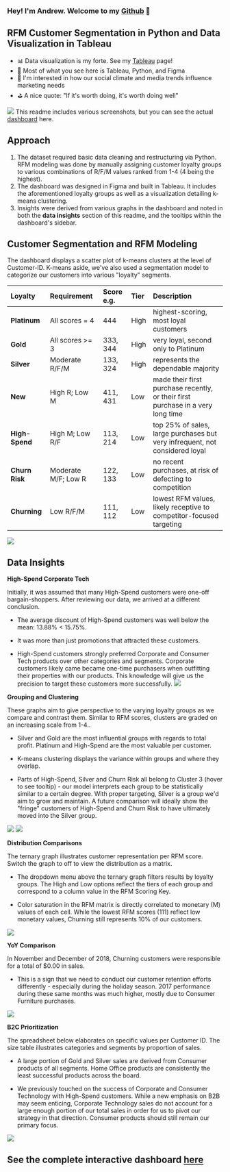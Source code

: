 ### Hey! I'm Andrew. Welcome to my [Github] 👋

## RFM Customer Segmentation in Python and Data Visualization in Tableau

- 📊 Data visualization is my forte. See my [Tableau] page! 
- 🚀 Most of what you see here is Tableau, Python, and Figma
- 🧠 I'm interested in how our social climate and media trends influence marketing needs
- ⛳ A nice quote: "If it's worth doing, it's worth doing well"


![](Dashboard_Screenshots/central_overview.png)
This readme includes various screenshots, but you can see the actual [dashboard] here.

## Approach
1. The dataset required basic data cleaning and restructuring via Python. RFM modeling was done by manually assigning customer loyalty groups to various combinations of R/F/M values ranked from 1-4 (4 being the highest).
2. The dashboard was designed in Figma and built in Tableau. It includes the aforementioned loyalty groups as well as a visualization detailing k-means clustering.
3. Insights were derived from various graphs in the dashboard and noted in both the **data insights** section of this readme, and the tooltips within the dashboard's sidebar.

## Customer Segmentation and RFM Modeling

The dashboard displays a scatter plot of k-means clusters at the level of Customer-ID. K-means aside, we've also used a segmentation model to categorize our customers into various "loyalty" segments.

| Loyalty | Requirement | Score e.g. | Tier | Description |
| :--------- | :--------- | :--------- | :--------- | :--------- |
| **Platinum** | All scores = 4 | 444 | High | highest-scoring, most loyal customers
| **Gold** | All scores >= 3 | 333, 344 | High | very loyal, second only to Platinum
| **Silver** | Moderate R/F/M | 133, 324 | High | represents the dependable majority
| **New** | High R; Low M | 411, 431 | Low | made their first purchase recently, or their first purchase in a very long time
| **High-Spend** | High M; Low R/F | 113, 214 | Low | top 25% of sales, large purchases but very infrequent, not considered loyal
| **Churn Risk** | Moderate M/F; Low R | 122, 133 | Low | no recent purchases, at risk of defecting to competition
| **Churning** | Low R/F/M | 111, 112 | Low | lowest RFM values, likely receptive to competitor-focused targeting

![](Dashboard_Screenshots/loyalty_groups_16x9.png)



## Data Insights

**High-Spend Corporate Tech**

Initially, it was assumed that many High-Spend customers were one-off bargain-shoppers. 
After reviewing our data, we arrived at a different conclusion. 

- The average discount of High-Spend customers was well below the mean: 13.88% < 15.75%. 

- It was more than just promotions that attracted these customers.

- High-Spend customers strongly preferred Corporate and Consumer Tech products over other categories and segments. Corporate customers likely came became one-time purchasers when outfitting their properties with our products. This knowledge will give us the precision to target these customers more successfully.
![](Dashboard_Screenshots/kpi_grid.png)


**Grouping and Clustering**

These graphs aim to give perspective to the varying loyalty groups as we compare and contrast them. Similar to RFM scores, clusters are graded on an increasing scale from 1-4..

- Silver and Gold are the most influential groups with regards to total profit. Platinum and High-Spend are the most valuable per customer.

- K-means clustering displays the variance within groups and where they overlap. 

- Parts of High-Spend, Silver and Churn Risk all belong to Cluster 3 (hover to see tooltip) - our model interprets each group to be statistically similar to a certain degree. With proper targeting, Silver is a group we'd aim to grow and maintain. A future comparison will ideally show the "fringe" customers of High-Spend and Churn Risk to have ultimately moved into the Silver group. 

![](Dashboard_Screenshots/kmeans_clustering.png)
![](Dashboard_Screenshots/highspend_cust.png)


**Distribution Comparisons**

The ternary graph illustrates customer representation per RFM score.
Switch the graph to off to view the distribution as a matrix.

- The dropdown menu above the ternary graph filters results by loyalty groups. The High and Low options reflect the tiers of each group and correspond to a column value in the RFM Scoring Key.

- Color saturation in the RFM matrix is directly correlated to monetary (M) values of each cell. While the lowest RFM scores (111) reflect low monetary values, Churning still represents 10% of our customers.

![](Dashboard_Screenshots/matrix_ternary.png)


**YoY Comparison**

In November and December of 2018, Churning customers were responsible for a total of $0.00 in sales.

- This is a sign that we need to conduct our customer retention efforts differently - especially during the holiday season. 2017 performance during these same months was much higher, mostly due to Consumer Furniture purchases.

![](Dashboard_Screenshots/sales_distribution.png)


**B2C Prioritization**

The spreadsheet below elaborates on specific values per Customer ID.
The size table illustrates categories and segments by proportion of sales.

- A large portion of Gold and Silver sales are derived from Consumer products of all segments. Home Office products are consistently the least successful products across the board.

- We previously touched on the success of Corporate and Consumer Technology with High-Spend customers. While a new emphasis on B2B may seem enticing, Corporate Technology sales do not account for a large enough portion of our total sales in order for us to pivot our strategy in that direction. Consumer products should still remain our primary focus.

![](Dashboard_Screenshots/segment_details.png)


## See the complete interactive dashboard [here]

</details>

[Tableau]: https://public.tableau.com/app/profile/andrew.bruening
[Github]: https://github.com/andrewbruening 
[dashboard]: https://public.tableau.com/app/profile/andrew.bruening/viz/SampleSuperstoreRFMCustomerSegmentation/CentralDB
[here]: https://public.tableau.com/app/profile/andrew.bruening/viz/SampleSuperstoreRFMCustomerSegmentation/CentralDB